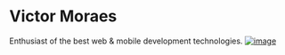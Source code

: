 # Victor Moraes
Enthusiast of the best web & mobile development technologies.
[![image](https://img.shields.io/badge/Victor%20Moraes-0077B5?style=for-the-badge&logo=linkedin&logoColor=white&link=https://www.linkedin.com/in/victor-moraes-43006a112/)](https://www.linkedin.com/in/victor-moraes-43006a112/)


<!--
**VicktorMS/VicktorMS** is a ✨ _special_ ✨ repository because its `README.md` (this file) appears on your GitHub profile.

Here are some ideas to get you started:

- 🔭 I’m currently working on ...
- 🌱 I’m currently learning ...
- 👯 I’m looking to collaborate on ...
- 🤔 I’m looking for help with ...
- 💬 Ask me about ...
- 📫 How to reach me: ...
- 😄 Pronouns: ...
- ⚡ Fun fact: ...
-->
